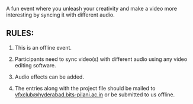 <!-- TITLE: Synced-In -->



A fun event where you unleash your creativity and make a video more interesting by syncing it with different audio.

## RULES:

1. This is an offline event.

2. Participants need to sync video(s) with different audio using any video editing software.

3. Audio effects can be added.

4. The entries along with the project file should be mailed to vfxclub@hyderabad.bits-pilani.ac.in or be submitted to us offline.